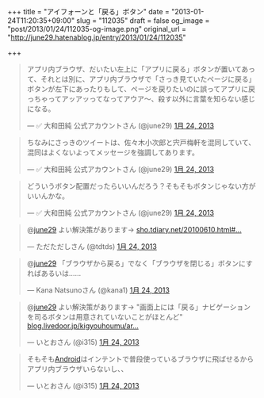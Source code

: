 +++
title = "アイフォーンと「戻る」ボタン"
date = "2013-01-24T11:20:35+09:00"
slug = "112035"
draft = false
og_image = "post/2013/01/24/112035-og-image.png"
original_url = "http://june29.hatenablog.jp/entry/2013/01/24/112035"

+++

<p></p>
<blockquote class="twitter-tweet" lang="ja">
<p>アプリ内ブラウザ、だいたい左上に「アプリに戻る」ボタンが置いてあって、それとは別に、アプリ内ブラウザで「さっき見ていたページに戻る」ボタンが左下にあったりもして、ページを戻りたいのに誤ってアプリに戻っちゃってアッアッってなってアウア〜、殺す以外に言葉を知らない感じになる。</p>— ✅ 大和田純 公式アカウントさん (@june29) <a href="https://twitter.com/june29/status/294249632547086336">1月 24, 2013</a>
</blockquote>
<script async src="//platform.twitter.com/widgets.js" charset="utf-8"></script><p></p>
<blockquote class="twitter-tweet" lang="ja">
<p>ちなみにさっきのツイートは、佐々木小次郎と宍戸梅軒を混同していて、混同はよくないよってメッセージを強調してあります。</p>— ✅ 大和田純 公式アカウントさん (@june29) <a href="https://twitter.com/june29/status/294251398252597248">1月 24, 2013</a>
</blockquote>
<script async src="//platform.twitter.com/widgets.js" charset="utf-8"></script><p></p>
<blockquote class="twitter-tweet" lang="ja">
<p>どういうボタン配置だったらいいんだろう？そもそもボタンじゃない方がいいんかな。</p>— ✅ 大和田純 公式アカウントさん (@june29) <a href="https://twitter.com/june29/status/294249767284924416">1月 24, 2013</a>
</blockquote>
<script async src="//platform.twitter.com/widgets.js" charset="utf-8"></script><p></p>
<blockquote class="twitter-tweet" lang="ja">
<p>@<a href="https://twitter.com/june29">june29</a> よい解決策があります→ <a href="http://t.co/wFOYMOe1" title="http://sho.tdiary.net/20100610.html#p01">sho.tdiary.net/20100610.html#…</a></p>— ただただしさん (@tdtds) <a href="https://twitter.com/tdtds/status/294250116167122947">1月 24, 2013</a>
</blockquote>
<script async src="//platform.twitter.com/widgets.js" charset="utf-8"></script><p></p>
<blockquote class="twitter-tweet" lang="ja">
<p>@<a href="https://twitter.com/june29">june29</a> 「ブラウザから戻る」でなく「ブラウザを閉じる」ボタンにすればあるいは……</p>— Kana Natsunoさん (@kana1) <a href="https://twitter.com/kana1/status/294251004248064001">1月 24, 2013</a>
</blockquote>
<script async src="//platform.twitter.com/widgets.js" charset="utf-8"></script><p></p>
<blockquote class="twitter-tweet" lang="ja">
<p>@<a href="https://twitter.com/june29">june29</a> よい解決策があります→ "画面上には「戻る」ナビゲーションを司るボタンは用意されていないことがほとんど" <a href="http://t.co/YjGNc8QL" title="http://blog.livedoor.jp/kigyouhoumu/archives/52425675.html">blog.livedoor.jp/kigyouhoumu/ar…</a></p>— いとおさん (@i315) <a href="https://twitter.com/i315/status/294251232594366464">1月 24, 2013</a>
</blockquote>
<script async src="//platform.twitter.com/widgets.js" charset="utf-8"></script><p></p>
<blockquote class="twitter-tweet" lang="ja">
<p>そもそも<a class="keyword" href="http://d.hatena.ne.jp/keyword/Android">Android</a>はインテントで普段使っているブラウザに飛ばせるからアプリ内ブラウザいらないし、、</p>— いとおさん (@i315) <a href="https://twitter.com/i315/status/294251386999287808">1月 24, 2013</a>
</blockquote>
<script async src="//platform.twitter.com/widgets.js" charset="utf-8"></script>